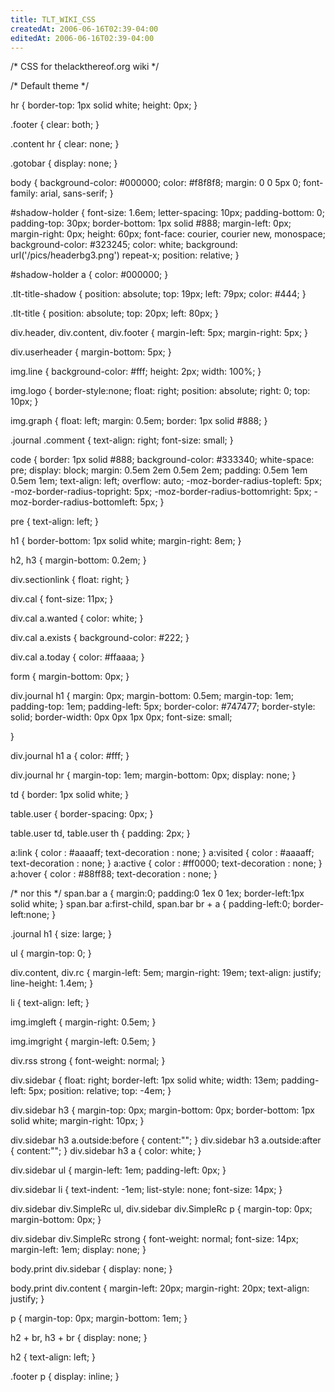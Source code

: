 ```yaml
---
title: TLT_WIKI_CSS
createdAt: 2006-06-16T02:39-04:00
editedAt: 2006-06-16T02:39-04:00
---
```


/* CSS for thelackthereof.org wiki */

/* Default theme */

hr {
  border-top: 1px solid white;
  height: 0px;
}

.footer {
  clear: both;
}

.content hr {
  clear: none;
}

.gotobar {
  display: none;
}

body {
  background-color: #000000;
  color: #f8f8f8;
  margin: 0 0 5px 0;
  font-family: arial, sans-serif;
}

#shadow-holder {
  font-size: 1.6em;
  letter-spacing: 10px;
  padding-bottom: 0;
  padding-top: 30px;
  border-bottom: 1px solid #888;
  margin-left: 0px;
  margin-right: 0px;
  height: 60px;
  font-face: courier, courier new, monospace;
  background-color: #323245;
  color: white;
  background: url('/pics/headerbg3.png') repeat-x;
  position: relative;
}

#shadow-holder a {
  color: #000000;
}

.tlt-title-shadow {
  position: absolute;
  top: 19px;
  left: 79px;
  color: #444;
}

.tlt-title {
  position: absolute;
  top: 20px;
  left: 80px;
}

div.header, div.content, div.footer {
  margin-left: 5px;
  margin-right: 5px;
}
 
div.userheader {
  margin-bottom: 5px;
}

img.line {
  background-color: #fff;
  height: 2px;
  width: 100%;
}

img.logo {
  border-style:none;
  float: right;
  position: absolute;
  right: 0;
  top: 10px;
}

img.graph {
  float: left;
  margin: 0.5em;
  border: 1px solid #888;
}

.journal .comment {
  text-align: right;
  font-size: small;
}

code {
  border: 1px solid #888;
  background-color: #333340;
  white-space: pre;
  display: block;
  margin: 0.5em 2em 0.5em 2em;
  padding: 0.5em 1em 0.5em 1em;
  text-align: left;
  overflow: auto;
  -moz-border-radius-topleft: 5px;
  -moz-border-radius-topright: 5px;
  -moz-border-radius-bottomright: 5px;
  -moz-border-radius-bottomleft: 5px;
}

pre {
  text-align: left;
}

h1 {
  border-bottom: 1px solid white;
  margin-right: 8em;
}

h2, h3 {
  margin-bottom: 0.2em;
}

div.sectionlink {
  float: right;
}

div.cal {
  font-size: 11px;
}

div.cal a.wanted {
  color: white;
}

div.cal a.exists {
  background-color: #222;
}

div.cal a.today {
  color: #ffaaaa;
}

form {
  margin-bottom: 0px;
}

div.journal h1 {
  margin: 0px;
  margin-bottom: 0.5em;
  margin-top: 1em;
  padding-top: 1em;
  padding-left: 5px;
  border-color: #747477;
  border-style: solid;
  border-width: 0px 0px 1px 0px;
  font-size: small;

}

div.journal h1 a {
  color: #fff;
}

div.journal hr {
  margin-top: 1em;
  margin-bottom: 0px;
  display: none;
}

td {
  border: 1px solid white;
}

table.user {
  border-spacing: 0px;
}

table.user td, table.user th {
  padding: 2px;
}

a:link    { color : #aaaaff; text-decoration : none; }
a:visited { color : #aaaaff; text-decoration : none; }
a:active  { color : #ff0000; text-decoration : none; }
a:hover   { color : #88ff88; text-decoration : none; }

/* nor this */
span.bar a {
        margin:0;
        padding:0 1ex 0 1ex;
        border-left:1px solid white;
    }
    span.bar a:first-child, span.bar br + a {
        padding-left:0;
        border-left:none;
    }

.journal h1 { size: large; }

ul { margin-top: 0; }

div.content, div.rc {
  margin-left: 5em;
  margin-right: 19em;
  text-align: justify;
  line-height: 1.4em;
}

li {
  text-align: left;
}

img.imgleft {
  margin-right: 0.5em;
}

img.imgright {
  margin-left: 0.5em;
}

div.rss strong {
  font-weight: normal;
}

div.sidebar {
  float: right;
  border-left: 1px solid white;
  width: 13em;
  padding-left: 5px;
  position: relative;
  top: -4em;
}

div.sidebar h3 {
  margin-top: 0px;
  margin-bottom: 0px;
  border-bottom: 1px solid white;
  margin-right: 10px;
}

div.sidebar h3 a.outside:before { content:""; }
div.sidebar h3 a.outside:after { content:""; }
div.sidebar h3 a { color: white; }

div.sidebar ul {
  margin-left: 1em;
  padding-left: 0px;
}

div.sidebar li {
  text-indent: -1em;
  list-style: none;
  font-size: 14px;
}

div.sidebar div.SimpleRc ul,
div.sidebar div.SimpleRc p {
  margin-top: 0px;
  margin-bottom: 0px;
}

div.sidebar div.SimpleRc strong {
  font-weight: normal;
  font-size: 14px;
  margin-left: 1em;
  display: none;
}

body.print div.sidebar {
  display: none;
}

body.print div.content {
  margin-left: 20px;
  margin-right: 20px;
  text-align: justify;
}

p {
  margin-top: 0px;
  margin-bottom: 1em;
}


h2 + br, h3 + br {
  display: none;
}

h2 {
  text-align: left;
}

.footer p {
  display: inline;
}


